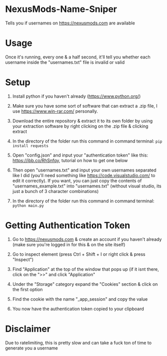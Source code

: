 # NexusMods-Name-Sniper
Tells you if usernames on https://nexusmods.com are available

# Usage

Once it's running, every one & a half second, it'll tell you whether each username inside the "usernames.txt" file is invalid or valid

# Setup
1. Install python if you haven't already (https://www.python.org/)

2. Make sure you have some sort of software that can extract a .zip file, I use https://www.win-rar.com/ personally.

3. Download the entire repository & extract it to its own folder by using your extraction software by right clicking on the .zip file & clicking extract

4. In the directory of the folder run this command in command terminal: `pip install requests`

5. Open "config.json" and input your "authentication token" like this: https://ibb.co/RhSnfqy, tutorial on how to get one below

6. Then open "usernames.txt" and input your own usernames separated like I did (you'll need something like https://code.visualstudio.com/ to edit it correctly). If you want, you can just copy the contents of "usernames_example.txt" into "usernames.txt" (without visual studio, its just a bunch of 3 character combinations)

7. In the directory of the folder run this command in command terminal: `python main.py`

# Getting Authentication Token
1. Go to https://nexusmods.com & create an account if you haven't already (make sure you're logged in for this & on the site itself)

2. Go to inspect element (press Ctrl + Shift + I or right click & press "Inspect")

3. Find "Application" at the top of the window that pops up (if it isnt there, click on the ">>" and click "Application"

4. Under the "Storage" category expand the "Cookies" section & click on the first option

5. Find the cookie with the name "_app_session" and copy the value

6. You now have the authentication token copied to your clipboard


# Disclaimer
Due to ratelimiting, this is pretty slow and can take a fuck ton of time to generate you a username
